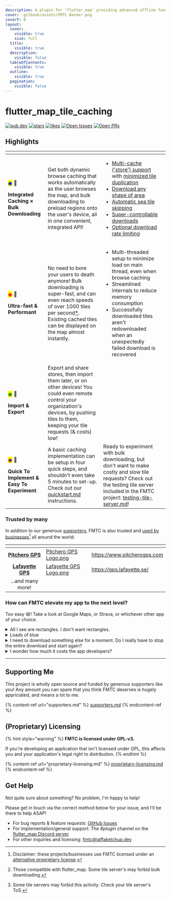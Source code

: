 ```yaml
---
description: A plugin for 'flutter_map' providing advanced offline functionality
cover: .gitbook/assets/FMTC Banner.png
coverY: 0
layout:
  cover:
    visible: true
    size: full
  title:
    visible: true
  description:
    visible: false
  tableOfContents:
    visible: true
  outline:
    visible: true
  pagination:
    visible: false
---
```


# flutter\_map\_tile\_caching

[![pub.dev](https://img.shields.io/pub/v/flutter\_map\_tile\_caching.svg?label=Latest+Version)](https://pub.dev/packages/flutter\_map\_tile\_caching) [![stars](https://badgen.net/github/stars/JaffaKetchup/flutter\_map\_tile\_caching?label=stars\&color=green\&icon=github)](https://github.com/JaffaKetchup/flutter\_map\_tile\_caching/stargazers) [![likes](https://img.shields.io/pub/likes/flutter\_map\_tile\_caching?logo=flutter)](https://pub.dev/packages/flutter\_map\_tile\_caching/score)        [![Open Issues](https://badgen.net/github/open-issues/JaffaKetchup/flutter\_map\_tile\_caching?label=Open+Issues\&color=green)](https://github.com/JaffaKetchup/flutter\_map\_tile\_caching/issues) [![Open PRs](https://badgen.net/github/open-prs/JaffaKetchup/flutter\_map\_tile\_caching?label=Open+PRs\&color=green)](https://github.com/JaffaKetchup/flutter\_map\_tile\_caching/pulls)

## Highlights

<table data-card-size="large" data-view="cards" data-full-width="false"><thead><tr><th></th><th></th><th></th><th data-hidden data-card-cover data-type="files"></th></tr></thead><tbody><tr><td><p><mark style="color:blue;">◉</mark> 📲</p><p><strong>Integrated Caching × Bulk Downloading</strong></p></td><td>Get both dynamic browse caching that works automatically as the user browses the map, and bulk downloading to preload regions onto the user's device, all in one convenient, integrated API!</td><td><ul><li><a data-footnote-ref href="#user-content-fn-1">Multi-cache ('store') support</a> with <a data-footnote-ref href="#user-content-fn-2">minimized tile duplication</a></li><li><a data-footnote-ref href="#user-content-fn-3">Download any shape of area</a></li><li><a data-footnote-ref href="#user-content-fn-4">Automatic sea tile skipping</a></li><li><a data-footnote-ref href="#user-content-fn-5">Super-controllable downloads</a></li><li><a data-footnote-ref href="#user-content-fn-6">Optional download rate limiting</a></li></ul></td><td></td></tr><tr><td><p><mark style="color:red;">◉</mark> 🏃</p><p><strong>Ultra-fast &#x26; Performant</strong></p></td><td>No need to bore your users to death anymore! Bulk downloading is super-fast, and can even reach speeds of over 1000 tiles per second<a data-footnote-ref href="#user-content-fn-7">*</a>. Existing cached tiles can be displayed on the map almost instantly.</td><td><ul><li>Multi-threaded setup to minimize load on main thread, even when browse caching</li><li>Streamlined internals to reduce memory consumption</li><li>Successfully downloaded tiles aren't redownloaded when an unexpectedly failed download is recovered</li></ul></td><td></td></tr><tr><td><p><mark style="color:green;">◉</mark> 🧩</p><p><strong>Import &#x26; Export</strong></p></td><td>Export and share stores, then import them later, or on other devices! You could even remote control your organization's devices, by pushing tiles to them, keeping your tile requests (&#x26; costs) low!</td><td></td><td></td></tr><tr><td><p><mark style="color:purple;">◉</mark> 💖</p><p><strong>Quick To Implement &#x26; Easy To Experiment</strong></p></td><td>A basic caching implementation can be setup in four quick steps, and shouldn't even take 5 minutes to set-up. Check out our <a data-mention href="get-started/quickstart.md">quickstart.md</a> instructions.</td><td>Ready to experiment with bulk downloading, but don't want to make costly and slow tile requests? Check out the testing tile server included in the FMTC project: <a data-mention href="bulk-downloading/testing-tile-server.md">testing-tile-server.md</a>!</td><td></td></tr></tbody></table>

### Trusted by many

In addition to our generous [supporters](supporters.md), FMTC is also trusted and [used by businesses](#user-content-fn-8)[^8] all around the world:

<table data-card-size="large" data-view="cards"><thead><tr><th align="center"></th><th data-hidden data-card-cover data-type="files"></th><th data-hidden data-card-target data-type="content-ref"></th></tr></thead><tbody><tr><td align="center"><a href="https://www.pitcherogps.com/"><strong>Pitchero GPS</strong></a></td><td><a href=".gitbook/assets/Pitchero GPS Logo.png">Pitchero GPS Logo.png</a></td><td><a href="https://www.pitcherogps.com">https://www.pitcherogps.com </a></td></tr><tr><td align="center"><a href="https://gps.lafayette.se/"><strong>Lafayette GPS</strong></a></td><td><a href=".gitbook/assets/Lafayette GPS Logo.png">Lafayette GPS Logo.png</a></td><td><a href="https://gps.lafayette.se/">https://gps.lafayette.se/</a></td></tr><tr><td align="center">...and many more!</td><td></td><td></td></tr></tbody></table>

### How can FMTC elevate my app to the next level?

Too easy :smile:! Take a look at Google Maps, or Strava, or whichever other app of your choice.

<details>

<summary>All I see are rectangles. I don't want rectangles.</summary>

Whether it's walking along a remote winding river using the [Line region](bulk-downloading/regions.md#poly-line), downloading all of central London ready for that weekend exploration using the [Circle region](bulk-downloading/regions.md#circle) (roaming fees + maps gets expensive fast!), or tracking your belongings across a vast, shapeless space using the [Custom Polygon region](bulk-downloading/regions.md#custom-polygon), FMTC has your user's back - but not all of their storage space!

</details>

<details>

<summary>Loads of blue</summary>

Oh wait, there is! With Sea Tile Skipping, you can avoid storing those unneccessary tiles of sea of out-of-tile-server-bounds-void, then use the client's functonality to just paint the spaces the same color as the sea. This also preserves sea tiles that aren't so empty after all - that boat path could come in handy for some scuba diving. Just another way FMTC keeps your user's phone bloat free ;)

</details>

<details>

<summary>I need to download something else for a moment. Do I really have to stop the entire download and start again?</summary>

Not with FMTC! Downloads can be paused and resumed at any time, and with Download Recovery, downloads that stopped unexpectedly can be started right from where they left off, without your user even knowing something went wrong.

</details>

<details>

<summary>I wonder how much it costs the app developers?</summary>

FMTC supports bulk downloading from any tile server\*[^9], so you can choose whichever one suits you best.

Our browse caching mechanism doesn't result in any extra requests to the tile server, and in fact can reduce costs by serving tiles to users from their local cache without cost. Or, if you're running your own server, you can reduce the strain on it, keeping it snappy with fewer resources!

Downloads can be rate limited to avoid running up to the server's rate limit or excess fee.

And with export/import functionality, user's can download regions just once, then keep the download themselves for another time. Or, you can provide a bundle of tiles to all your user's, while still allow it to be updated per-user in future!\*[^10]



</details>

***

## Supporting Me

This project is wholly open source and funded by generous supporters like you! Any amount you can spare that you think FMTC deserves is hugely appriciated, and means a lot to me.

{% content-ref url="supporters.md" %}
[supporters.md](supporters.md)
{% endcontent-ref %}

## (Proprietary) Licensing

{% hint style="warning" %}
**FMTC is licensed under GPL-v3.**

If you're developing an application that isn't licensed under GPL, this affects you and your application's legal right to distribution.
{% endhint %}

{% content-ref url="proprietary-licensing.md" %}
[proprietary-licensing.md](proprietary-licensing.md)
{% endcontent-ref %}

## Get Help

Not quite sure about something? No problem, I'm happy to help!

Please get in touch via the correct method below for your issue, and I'll be there to help ASAP!

* For bug reports & feature requests: [GitHub Issues](https://github.com/JaffaKetchup/flutter\_map\_tile\_caching/issues)
* For implementation/general support: The _#plugin_ channel on the [flutter\_map Discord server](https://github.com/fleaflet/flutter\_map#discord-server)
* For other inquiries and licensing: [fmtc@jaffaketchup.dev](mailto:fmtc@jaffaketchup.dev)

[^1]: Keep your users' tiles organized, and even let them control what goes where!

[^2]: Tiles can belong to multiple stores, and tiles from different sources (template URLs) can be stored in a single store!

[^3]: Download rectangles, circles, line-based, and any other freehand polygon!

[^4]: Avoid downloading redundant, waste-of-space tiles that cover oceans, with this unique functionality, and bless your users with the gift of more usable capacity for useful maps!

[^5]: Bulk downloads come with the ability to pause, resume, and cancel downloads mid-way! Give your users choice.

[^6]: Downloading from a server with a rate limit? No problem: just enable rate limiting and we'll do our best to stick to it!

[^7]: Speed is very dependent on tile server ability, network delays, and device processing power. Actual speed is likely to be considerably lower.



    1500 tiles was tested from the included testing tile server running on localhost, on a Windows 11 (Intel 12th Gen i7-12700H CPU & DDR5 4800MHz RAM) with 10 downloading threads & a buffer of 500 tiles.

[^8]: Disclaimer: these projects/businesses use FMTC licensed under an [alternative proprietary license](./#proprietary-licensing).

[^9]: Those compatible with flutter\_map. Some tile server's may forbid bulk downloading.

[^10]: Some tile servers may forbid this activity. Check your tile server's ToS.
